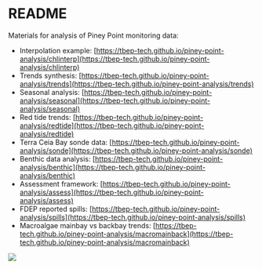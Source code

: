 # README

Materials for analysis of Piney Point monitoring data: 

* Interpolation example: [https://tbep-tech.github.io/piney-point-analysis/chlinterp](https://tbep-tech.github.io/piney-point-analysis/chlinterp)
* Trends synthesis: [https://tbep-tech.github.io/piney-point-analysis/trends](https://tbep-tech.github.io/piney-point-analysis/trends)
* Seasonal analysis: [https://tbep-tech.github.io/piney-point-analysis/seasonal](https://tbep-tech.github.io/piney-point-analysis/seasonal)
* Red tide trends: [https://tbep-tech.github.io/piney-point-analysis/redtide](https://tbep-tech.github.io/piney-point-analysis/redtide) 
* Terra Ceia Bay sonde data: [https://tbep-tech.github.io/piney-point-analysis/sonde](https://tbep-tech.github.io/piney-point-analysis/sonde) 
* Benthic data analysis: [https://tbep-tech.github.io/piney-point-analysis/benthic](https://tbep-tech.github.io/piney-point-analysis/benthic)
* Assessment framework: [https://tbep-tech.github.io/piney-point-analysis/assess](https://tbep-tech.github.io/piney-point-analysis/assess)
* FDEP reported spills: [https://tbep-tech.github.io/piney-point-analysis/spills](https://tbep-tech.github.io/piney-point-analysis/spills)
* Macroalgae mainbay vs backbay trends: [https://tbep-tech.github.io/piney-point-analysis/macromainback](https://tbep-tech.github.io/piney-point-analysis/macromainback)

![](https://tbep-tech.github.io/piney-point-analysis/chlani.gif)
